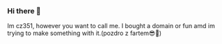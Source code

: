 ### Hi there 👋
Im cz351, however you want to call me. I bought a domain or fun amd im trying to make something with it.(pozdro z fartem😎🤙)

